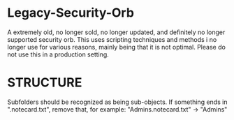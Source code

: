# Legacy-Security-Orb
A extremely old, no longer sold, no longer updated, and definitely no longer supported security orb.  This uses scripting techniques and methods i no longer use for various reasons, mainly being that it is not optimal. Please do not use this in a production setting.


# STRUCTURE

Subfolders should be recognized as being sub-objects. 
If something ends in ".notecard.txt", remove that, for example: "Admins.notecard.txt" -> "Admins"
